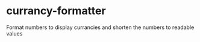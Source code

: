 # currancy-formatter
Format numbers to display currancies and shorten the numbers to readable values
